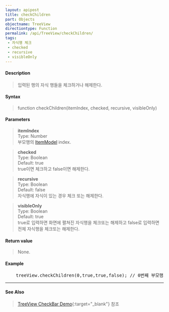 ```yaml
---
layout: apipost
title: checkChildren
part: Objects
objectname: TreeView
directiontype: Function
permalink: /api/TreeView/checkChildren/
tags:
 - 자식행 체크
 - checked
 - recursive
 - visibleOnly
---
```



#### Description

> 입력된 행의 자식 행들을 체크하거나 해제한다.

#### Syntax

> function checkChildren(itemIndex, checked, recursive, visibleOnly)

#### Parameters

> **itemIndex**  
> Type: Number  
> 부모행의 [ItemModel](/api/features/Grid%20Item/) index.  

> **checked**  
> Type: Boolean  
> Default: true  
> true이면 체크하고 false이면 해제한다.  

> **recursive**  
> Type: Boolean  
> Default: false  
> 자식행에 자식이 있는 경우 체크 또는 해제한다.  

> **visibleOnly**  
> Type: Boolean  
> Default: true  
> true로 입력하면 화면에 펼쳐진 자식행을 체크또는 해제하고 false로 입력하면 전체 자식행을 체크또는 해제한다.  

#### Return value

> None.  

#### Example

<pre class="prettyprint">
    treeView.checkChildren(0,true,true,false); // 0번째 부모행의 모든 자식행을 체크한다.
</pre>

---
#### See Also

> [TreeView CheckBar Demo](http://demo.realgrid.net/Demo/TreeCheckBar){:target="_blank"} 참조    
